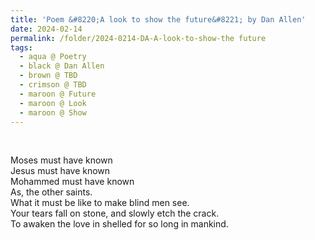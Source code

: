 ```yaml
---
title: 'Poem &#8220;A look to show the future&#8221; by Dan Allen'
date: 2024-02-14
permalink: /folder/2024-0214-DA-A-look-to-show-the future
tags:
  - aqua @ Poetry
  - black @ Dan Allen
  - brown @ TBD
  - crimson @ TBD
  - maroon @ Future
  - maroon @ Look
  - maroon @ Show
---
```


<br>

<p>
Moses must have known<br>
Jesus must have known<br>
Mohammed must have known<br>
As, the other saints.<br>
What it must be like to make blind men see.<br>
Your tears fall on stone, and slowly etch the crack.<br>
To awaken the love in shelled for so long in mankind.<br>
</p>